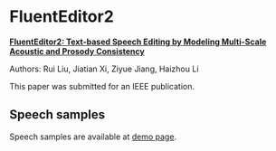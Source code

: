 # FluentEditor2


[**FluentEditor2: Text-based Speech Editing by Modeling Multi-Scale Acoustic and Prosody Consistency**](https://arxiv.org/abs/2410.03719)

Authors: Rui Liu, Jiatian Xi, Ziyue Jiang, Haizhou Li

This paper was submitted for an IEEE publication.

## Speech samples


Speech samples are available at [demo page](https://ai-s2-lab.github.io/FluentEditor2/).

